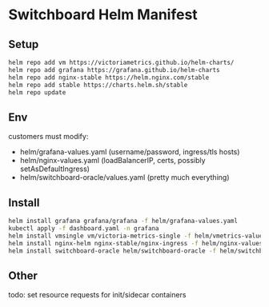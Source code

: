 # Switchboard Helm Manifest

## Setup

```bash
helm repo add vm https://victoriametrics.github.io/helm-charts/
helm repo add grafana https://grafana.github.io/helm-charts
helm repo add nginx-stable https://helm.nginx.com/stable
helm repo add stable https://charts.helm.sh/stable
helm repo update
```

## Env

customers must modify:

- helm/grafana-values.yaml (username/password, ingress/tls hosts)
- helm/nginx-values.yaml (loadBalancerIP, certs, possibly setAsDefaultIngress)
- helm/switchboard-oracle/values.yaml (pretty much everything)

## Install

```bash
helm install grafana grafana/grafana -f helm/grafana-values.yaml
kubectl apply -f dashboard.yaml -n grafana
helm install vmsingle vm/victoria-metrics-single -f helm/vmetrics-values.yaml
helm install nginx-helm nginx-stable/nginx-ingress -f helm/nginx-values.yaml
helm install switchboard-oracle helm/switchboard-oracle -f helm/switchboard-oracle/values.yaml
```

## Other

todo: set resource requests for init/sidecar containers
